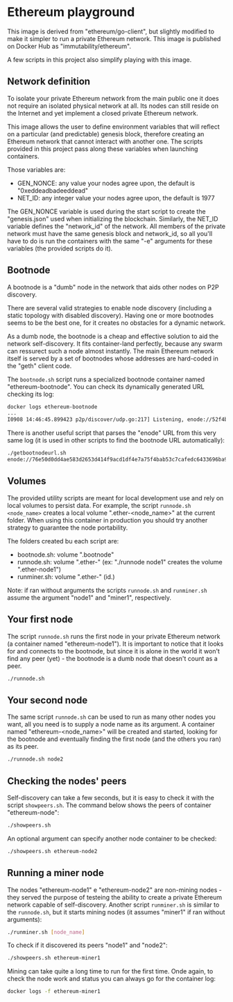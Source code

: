 Ethereum playground
===========

This image is derived from  "ethereum/go-client", but slightly modified to make it simpler to run a private Ethereum network. This image is published on Docker Hub as "immutability/ethereum".

A few scripts in this project also simplify playing with this image.

## Network definition

To isolate your private Ethereum network from the main public one it does not require an isolated physical network at all. Its nodes can still reside on the Internet and yet implement a closed private Ethereum network.

This image allows the user to define environment variables that will reflect on a particular (and predictable) genesis block, therefore creating an Ethereum network that cannot interact with another one. The scripts provided in this project pass along these variables when launching containers.

Those variables are:

* GEN_NONCE: any value your nodes agree upon, the default is "0xeddeadbadeeddead"
* NET_ID: any integer value your nodes agree upon, the default is 1977

The GEN_NONCE variable is used during the start script to create the "genesis.json" used when initializing the blockchain. Similarly, the NET_ID variable defines the "network_id" of the network. All members of the private network must have the same genesis block and network_id, so all you'll have to do is run the containers with the same "-e" arguments for these variables (the provided scripts do it).

## Bootnode

A bootnode is a "dumb" node in the network that aids other nodes on P2P discovery.

There are several valid strategies to enable node discovery (including a static topology with disabled discovery). Having one or more bootnodes seems to be the best one, for it creates no obstacles for a dynamic network.

As a dumb node, the bootnode is a cheap and effective solution to aid the network self-discovery. It fits container-land perfectly, because any swarm can ressurect such a node almost instantly. The main Ethereum network itself is served by a set of bootnodes whose addresses are hard-coded in the "geth" client code.

The `bootnode.sh` script runs a specialized bootnode container named "ethereum-bootnode". You can check its dynamically generated URL checking its log:

```sh
docker logs ethereum-bootnode
...
I0908 14:46:45.899423 p2p/discover/udp.go:217] Listening, enode://52f4bf370b6f407a6b3bca149b2fe24fc54ce6ac19ffe0926ad41d9bfc86ccf9bd8703fa5a4961ab28bba2a81eacba183652f744d3ff02602ecb63b7ccd3643f@172.17.0.4:30301
```

There is another useful script that parses the "enode" URL from this very same log (it is used in other scripts to find the bootnode URL automatically):

```sh
./getbootnodeurl.sh
enode://76e50d0dd4ae583d2653d414f9acd1df4e7a75f4bab53c7cafedc6433696ba9596c6dc84626423e629760b3ab2af9f97220dfee73961cb5be1a8ce1fa40a0bff@172.17.0.4:30301
```

## Volumes

The provided utility scripts are meant for local development use and rely on local volumes to persist data. For example, the script `runnode.sh <node_name>` creates a local volume ".ether-<node_name>" at the current folder. When using this container in production you should try another strategy to guarantee the node portability.

The folders created bu each script are:

* bootnode.sh: volume ".bootnode"
* runnode.sh: volume ".ether-<nome do node>" (ex: "./runnode node1" creates the volume ".ether-node1")
* runminer.sh: volume ".ether-<nome do miner>" (id.)

Note: if ran without arguments the scripts `runnode.sh` and `runminer.sh` assume the argument "node1" and "miner1", respectively.

## Your first node

The script `runnode.sh` runs the first node in your private Ethereum network (a container named "ethereum-node1"). It is important to notice that it looks for and connects to the bootnode, but since it is alone in the world it won't find any peer (yet) - the bootnode is a dumb node that doesn't count as a peer.

```sh
./runnode.sh
```

## Your second node

The same script `runnode.sh` can be used to run as many other nodes you want, all you need is to supply a node name as its argument. A container named "ethereum-<node_name>" will be created and started, looking for the bootnode and eventually finding the first node (and the others you ran) as its peer.

```sh
./runnode.sh node2
```

## Checking the nodes' peers

Self-discovery can take a few seconds, but it is easy to check it with the script `showpeers.sh`. The command below shows the peers of container "ethereum-node":

```sh
./showpeers.sh
```

An optional argument can specify another node container to be checked:

```sh
./showpeers.sh ethereum-node2
```

## Running a miner node

The nodes "ethereum-node1" e "ethereum-node2" are non-mining nodes - they served the purpose of testeing the ability to create a private Ethereum network capable of self-discovery. Another script `runminer.sh` is similar to the `runnode.sh`, but it starts mining nodes (it assumes "miner1" if ran without arguments):

```sh
./runminer.sh [node_name]
```

To check if it discovered its peers "node1" and "node2":

```sh
./showpeers.sh ethereum-miner1
```

Mining can take quite a long time to run for the first time. Onde again, to check the node work and status you can always go for the container log:

```sh
docker logs -f ethereum-miner1
```
